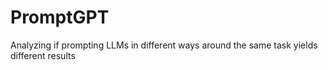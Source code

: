 # PromptGPT
Analyzing if prompting LLMs in different ways around the same task yields different results
